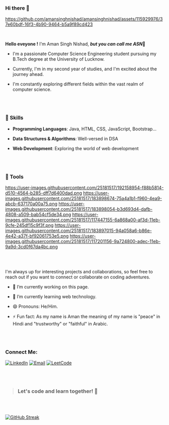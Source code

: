 ### **Hi there 👋**
 
<!--
**amansinghnishad/amansinghnishad** is a ✨ _special_ ✨ repository because its `README.md` (this file) appears on your GitHub profile.

-->



https://github.com/amansinghnishad/amansinghnishad/assets/115929976/37e60bdf-16f3-4b90-9464-b5a9f89cd423


  <br>

**Hello eveyone !** I'm Aman Singh Nishad, ***but you can call me ASN***👋

- I'm a passionate Computer Science Engineering student pursuing my B.Tech degree at the University of Lucknow.
  <br>  
- Currently, I'm in my second year of studies, and I'm excited about the journey ahead.
  <br>  
- I'm constantly exploring different fields within the vast realm of computer science.


  <br>
  <br>
  

### **🔧 Skills**

- **Programming Languages**: Java, HTML, CSS, JavaScript, Bootstrap...
- **Data Structures & Algorithms**: Well-versed in DSA
- **Web Development**: Exploring the world of web development

  <br>
  <br>
  


### **🔧 Tools**
https://user-images.githubusercontent.com/25181517/192158954-f88b5814-d510-4564-b285-dff7d6400dad.png
https://user-images.githubusercontent.com/25181517/183898674-75a4a1b1-f960-4ea9-abcb-637170a00a75.png
https://user-images.githubusercontent.com/25181517/183898054-b3d693d4-dafb-4808-a509-bab54cf5de34.png
https://user-images.githubusercontent.com/25181517/117447155-6a868a00-af3d-11eb-9cfe-245df15c9f3f.png
https://user-images.githubusercontent.com/25181517/183897015-94a058a6-b86e-4e42-a37f-bf92061753e5.png
https://user-images.githubusercontent.com/25181517/117201156-9a724800-adec-11eb-9a9d-3cd0f67da4bc.png








  <br>
  <br>
  

I'm always up for interesting projects and collaborations, so feel free to reach out if you want to connect or collaborate on coding adventures. 



- 🔭 I’m currently working on this page.
- 🌱 I’m currently learning web technology.
- 😄 Pronouns: He/Him.
- ⚡ Fun fact: As my name is Aman the meaning of my name is "peace" in Hindi and "trustworthy" or "faithful" in Arabic.


  <br>
  <br>
### Connect Me:

[![LinkedIn](https://img.shields.io/badge/LinkedIn-Connect-blue)](https://www.linkedin.com/in/amansinghnishad/)
[![Email](https://img.shields.io/badge/Email-Send-ff69b4)](mailto:amansinghnishad0808@gmail.com)
[![LeetCode](https://img.shields.io/badge/LeetCode-Profile-brightgreen)](https://leetcode.com/amansinghnishad/)



  <br>
  <br>
  
  > ### Let's code and learn together! 🚀
  <br>
  <br>
  
[![GitHub Streak](https://streak-stats.demolab.com/?user=amansinghnishad)](https://git.io/streak-stats)
